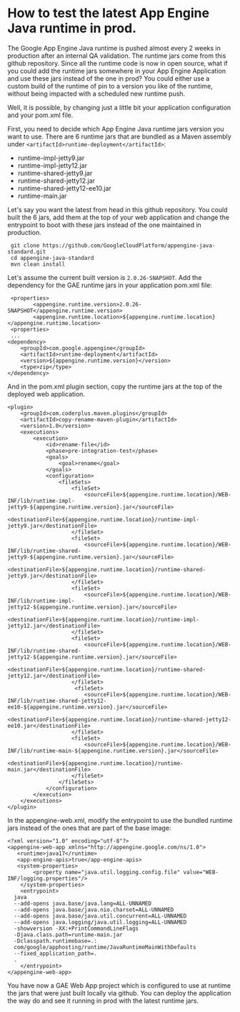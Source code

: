 <!--
 Copyright 2021 Google LLC

 Licensed under the Apache License, Version 2.0 (the "License");
 you may not use this file except in compliance with the License.
 You may obtain a copy of the License at

     https://www.apache.org/licenses/LICENSE-2.0

 Unless required by applicable law or agreed to in writing, software
 distributed under the License is distributed on an "AS IS" BASIS,
 WITHOUT WARRANTIES OR CONDITIONS OF ANY KIND, either express or implied.
 See the License for the specific language governing permissions and
 limitations under the License.
-->

# How to test the latest App Engine Java runtime in prod.

The Google App Engine Java runtime is pushed almost every 2 weeks in production
after an internal QA validation. The runtime jars come from this github repository.
Since all the runtime code is now in open source, what if you could add the runtime jars
somewhere in your App Engine Application and use these jars instead of the one in prod?
You could either use a custom build of the runtime of pin to a version you like of the runtime,
without being impacted with a scheduled new runtime push.

Well, it is possible, by changing just a little bit your application configuration and your
pom.xml file.

First, you need to decide which App Engine Java runtime jars version you want to use. There are 6 runtime jars that
are bundled as a Maven assembly under `<artifactId>runtime-deployment</artifactId>`:

  * runtime-impl-jetty9.jar
  * runtime-impl-jetty12.jar
  * runtime-shared-jetty9.jar
  * runtime-shared-jetty12.jar
  * runtime-shared-jetty12-ee10.jar
  * runtime-main.jar

Let's say you want the latest from head in this github repository. You could built the 6 jars, add them at the
top of your web application and change the entrypoint to boot with these jars instead of the one maintained in production.


```
 git clone https://github.com/GoogleCloudPlatform/appengine-java-standard.git
 cd appengine-java-standard
 mvn clean install
```

Let's assume the current built version is `2.0.26-SNAPSHOT`.
Add the dependency for the GAE runtime jars in your application pom.xml file:

```
 <properties>
        <appengine.runtime.version>2.0.26-SNAPSHOT</appengine.runtime.version>
        <appengine.runtime.location>${appengine.runtime.location}</appengine.runtime.location>
 <properties>
 ...
<dependency>
    <groupId>com.google.appengine</groupId>
    <artifactId>runtime-deployment</artifactId>
    <version>${appengine.runtime.version}</version>
    <type>zip</type>
</dependency>
```

And in the pom.xml plugin section, copy the runtime jars at the top of the
deployed web application.

```
<plugin>
    <groupId>com.coderplus.maven.plugins</groupId>
    <artifactId>copy-rename-maven-plugin</artifactId>
    <version>1.0</version>
    <executions>
        <execution>
            <id>rename-file</id>
            <phase>pre-integration-test</phase>
            <goals>
                <goal>rename</goal>
            </goals>
            <configuration>
                <fileSets>
                    <fileSet>
                        <sourceFile>${appengine.runtime.location}/WEB-INF/lib/runtime-impl-jetty9-${appengine.runtime.version}.jar</sourceFile>
                        <destinationFile>${appengine.runtime.location}/runtime-impl-jetty9.jar</destinationFile>
                    </fileSet>
                    <fileSet>
                        <sourceFile>${appengine.runtime.location}/WEB-INF/lib/runtime-shared-jetty9-${appengine.runtime.version}.jar</sourceFile>
                        <destinationFile>${appengine.runtime.location}/runtime-shared-jetty9.jar</destinationFile>
                    </fileSet>
                    <fileSet>
                        <sourceFile>${appengine.runtime.location}/WEB-INF/lib/runtime-impl-jetty12-${appengine.runtime.version}.jar</sourceFile>
                        <destinationFile>${appengine.runtime.location}/runtime-impl-jetty12.jar</destinationFile>
                    </fileSet>
                    <fileSet>
                        <sourceFile>${appengine.runtime.location}/WEB-INF/lib/runtime-shared-jetty12-${appengine.runtime.version}.jar</sourceFile>
                        <destinationFile>${appengine.runtime.location}/runtime-shared-jetty12.jar</destinationFile>
                    </fileSet>
                     <fileSet>
                        <sourceFile>${appengine.runtime.location}/WEB-INF/lib/runtime-shared-jetty12-ee10-${appengine.runtime.version}.jar</sourceFile>
                        <destinationFile>${appengine.runtime.location}/runtime-shared-jetty12-ee10.jar</destinationFile>
                    </fileSet>
                    <fileSet>
                        <sourceFile>${appengine.runtime.location}/WEB-INF/lib/runtime-main-${appengine.runtime.version}.jar</sourceFile>
                        <destinationFile>${appengine.runtime.location}/runtime-main.jar</destinationFile>
                    </fileSet>
                </fileSets>
            </configuration>
        </execution>
    </executions>
</plugin>
```

In the appengine-web.xml, modify the entrypoint to use the bundled runtime jars instead of the ones that are part of the base image:


```
<?xml version="1.0" encoding="utf-8"?>
<appengine-web-app xmlns="http://appengine.google.com/ns/1.0">
   <runtime>java17</runtime>
   <app-engine-apis>true</app-engine-apis>
   <system-properties>
        <property name="java.util.logging.config.file" value="WEB-INF/logging.properties"/>
    </system-properties>
    <entrypoint>
  java
  --add-opens java.base/java.lang=ALL-UNNAMED
  --add-opens java.base/java.nio.charset=ALL-UNNAMED
  --add-opens java.base/java.util.concurrent=ALL-UNNAMED
  --add-opens java.logging/java.util.logging=ALL-UNNAMED
  -showversion -XX:+PrintCommandLineFlags
  -Djava.class.path=runtime-main.jar
  -Dclasspath.runtimebase=.:
  com/google/apphosting/runtime/JavaRuntimeMainWithDefaults
  --fixed_application_path=.
  .
    </entrypoint>
</appengine-web-app>
```

You have now a GAE Web App project which is configured to use at runtime the jars that were just built locally via github.
You can deploy the application the way do and see it running in prod with the latest runtime jars.

